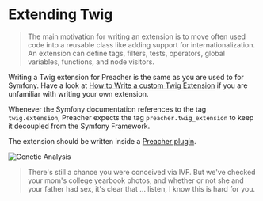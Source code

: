 # Extending Twig

> The main motivation for writing an extension is to move often used code into a reusable class like adding support for internationalization. An extension can define tags, filters, tests, operators, global variables, functions, and node visitors.

Writing a Twig extension for Preacher is the same as you are used to for Symfony.
Have a look at
[How to Write a custom Twig Extension](http://symfony.com/doc/current/templating/twig_extension.html)
if you are unfamiliar with writing your own extension.

Whenever the Symfony documentation references to the tag `twig.extension`,
Preacher expects the tag `preacher.twig_extension` to keep it decoupled from
the Symfony Framework.

The extension should be written inside a [Preacher plugin](custom-plugins.html).

![Genetic Analysis](https://imgs.xkcd.com/comics/genetic_analysis.png)

> There's still a chance you were conceived via IVF. But we've checked your mom's college yearbook photos, and whether or not she and your father had sex, it's clear that ... listen, I know this is hard for you.
